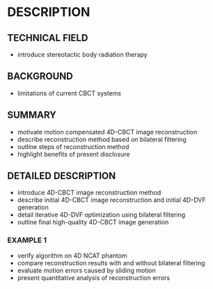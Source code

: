 # DESCRIPTION

## TECHNICAL FIELD

- introduce stereotactic body radiation therapy

## BACKGROUND

- limitations of current CBCT systems

## SUMMARY

- motivate motion compensated 4D-CBCT image reconstruction
- describe reconstruction method based on bilateral filtering
- outline steps of reconstruction method
- highlight benefits of present disclosure

## DETAILED DESCRIPTION

- introduce 4D-CBCT image reconstruction method
- describe initial 4D-CBCT image reconstruction and initial 4D-DVF generation
- detail iterative 4D-DVF optimization using bilateral filtering
- outline final high-quality 4D-CBCT image generation

### EXAMPLE 1

- verify algorithm on 4D NCAT phantom
- compare reconstruction results with and without bilateral filtering
- evaluate motion errors caused by sliding motion
- present quantitative analysis of reconstruction errors

